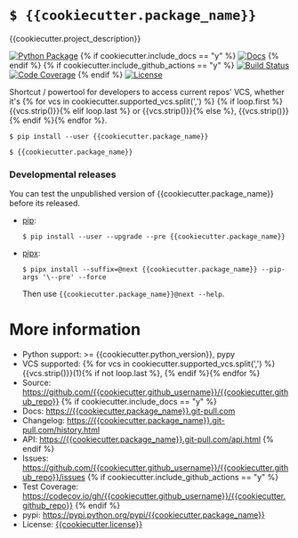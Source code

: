 # `$ {{cookiecutter.package_name}}`

{{cookiecutter.project_description}}

[![Python Package](https://img.shields.io/pypi/v/{{cookiecutter.package_name}}.svg)](https://pypi.org/project/{{cookiecutter.package_name}}/)
{% if cookiecutter.include_docs == "y" %}
[![Docs](https://github.com/{{cookiecutter.github_username}}/{{cookiecutter.github_repo}}/workflows/docs/badge.svg)](https://{{cookiecutter.package_name}}.git-pull.com)
{% endif %}
{% if cookiecutter.include_github_actions == "y" %}
[![Build Status](https://github.com/{{cookiecutter.github_username}}/{{cookiecutter.github_repo}}/workflows/tests/badge.svg)](https://github.com/{{cookiecutter.github_username}}/{{cookiecutter.github_repo}}/actions?query=workflow%3A%22tests%22)
[![Code Coverage](https://codecov.io/gh/{{cookiecutter.github_username}}/{{cookiecutter.github_repo}}/branch/master/graph/badge.svg)](https://codecov.io/gh/{{cookiecutter.github_username}}/{{cookiecutter.github_repo}})
{% endif %}
[![License](https://img.shields.io/github/license/{{cookiecutter.github_username}}/{{cookiecutter.github_repo}}.svg)](https://github.com/{{cookiecutter.github_username}}/{{cookiecutter.github_repo}}/blob/master/LICENSE)

Shortcut / powertool for developers to access current repos' VCS, whether it's
{% for vcs in cookiecutter.supported_vcs.split(',') %}
{% if loop.first %}{{vcs.strip()}}{% elif loop.last %} or {{vcs.strip()}}{% else %}, {{vcs.strip()}}{% endif %}{% endfor %}.

```console
$ pip install --user {{cookiecutter.package_name}}
```

```console
$ {{cookiecutter.package_name}}
```

### Developmental releases

You can test the unpublished version of {{cookiecutter.package_name}} before its released.

- [pip](https://pip.pypa.io/en/stable/):

  ```console
  $ pip install --user --upgrade --pre {{cookiecutter.package_name}}
  ```

- [pipx](https://pypa.github.io/pipx/docs/):

  ```console
  $ pipx install --suffix=@next {{cookiecutter.package_name}} --pip-args '\--pre' --force
  ```

  Then use `{{cookiecutter.package_name}}@next --help`.

# More information

- Python support: >= {{cookiecutter.python_version}}, pypy
- VCS supported: {% for vcs in cookiecutter.supported_vcs.split(',') %}{{vcs.strip()}}(1){% if not loop.last %}, {% endif %}{% endfor %}
- Source: <https://github.com/{{cookiecutter.github_username}}/{{cookiecutter.github_repo}}>
{% if cookiecutter.include_docs == "y" %}
- Docs: <https://{{cookiecutter.package_name}}.git-pull.com>
- Changelog: <https://{{cookiecutter.package_name}}.git-pull.com/history.html>
- API: <https://{{cookiecutter.package_name}}.git-pull.com/api.html>
{% endif %}
- Issues: <https://github.com/{{cookiecutter.github_username}}/{{cookiecutter.github_repo}}/issues>
{% if cookiecutter.include_github_actions == "y" %}
- Test Coverage: <https://codecov.io/gh/{{cookiecutter.github_username}}/{{cookiecutter.github_repo}}>
{% endif %}
- pypi: <https://pypi.python.org/pypi/{{cookiecutter.package_name}}>
- License: [{{cookiecutter.license}}](https://opensource.org/licenses/{{cookiecutter.license}}) 